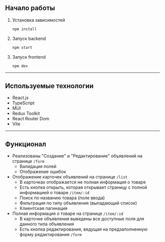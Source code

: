 ## Начало работы

1. Установка зависимостей

   ```bash
   npm install
   ```

2. Запуск backend

   ```bash
   npm start
   ```

2. Запуск frontend

   ```bash
   npm dev
   ```
---
## Используемые технологии

- React.js
- TypeScript
- MUI
- Redux Toolkit
- React Router Dom
- Vite

---
## Функционал

- Реализованы "Создание" и "Редактирование" объявлений на странице `/form`
    - Валидация полей
    - Отображение ошибок
- Отображение карточек объявлений на странице `/list`
    - В карточках отображается не полная информация о товаре
    - Есть кнопка открыть, которая открывает страницу с полной информацией о товаре `/item/:id`
    - Поиск по названию товара (поле ввода)
    - Фильтрация по типу объявления (выпадающий список)
    - Клиентская пагинация
- Полная информация о товаре на странице `/item/:id`
    - В карточке объявления выведены все доступные поля для данного типа объявления
    - Есть кнопка редактирования, ведущая на предзаполненную форму редактирования `/form`
  